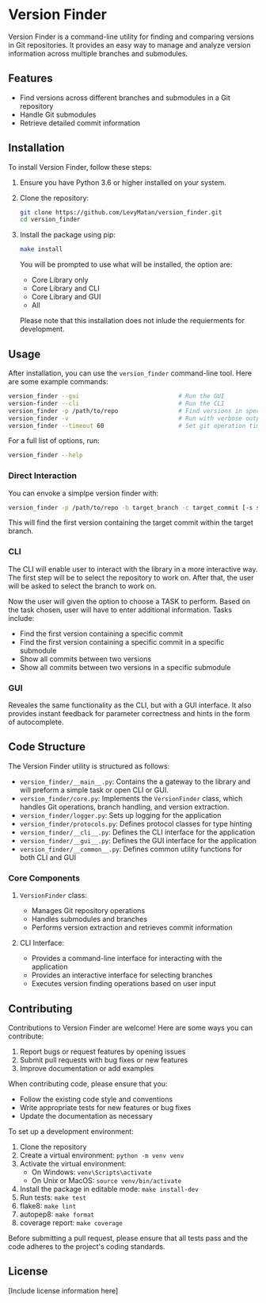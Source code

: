 
# Version Finder

Version Finder is a command-line utility for finding and comparing versions in Git repositories. It provides an easy way to manage and analyze version information across multiple branches and submodules.

## Features

- Find versions across different branches and submodules in a Git repository
- Handle Git submodules
- Retrieve detailed commit information

## Installation

To install Version Finder, follow these steps:

1. Ensure you have Python 3.6 or higher installed on your system.
2. Clone the repository:

   ```bash
   git clone https://github.com/LevyMatan/version_finder.git
   cd version_finder
   ```

3. Install the package using pip:

   ```bash
   make install
   ```

   You will be prompted to use what will be installed, the option are:
   - Core Library only
   - Core Library and CLI
   - Core Library and GUI
   - All

   Please note that this installation does not inlude the requierments for development.

## Usage

After installation, you can use the `version_finder` command-line tool. Here are some example commands:

```bash
version_finder --gui                            # Run the GUI
version-finder --cli                            # Run the CLI
version_finder -p /path/to/repo                 # Find versions in specified repository
version_finder -v                               # Run with verbose output
version_finder --timeout 60                     # Set git operation timeout to 60 seconds
```

For a full list of options, run:

```bash
version_finder --help
```

### Direct Interaction

You can envoke a simplpe version finder with:

```bash
version_finder -p /path/to/repo -b target_branch -c target_commit [-s submodule_path]
```

This will find the first version containing the target commit within the target branch.

### CLI

The CLI will enable user to interact with the library in a more interactive way.
The first step will be to select the repository to work on.
After that, the user will be asked to select the branch to work on.

Now the user will given the option to choose a TASK to perform.
Based on the task chosen, user will have to enter additional information.
Tasks include:

- Find the first version containing a specific commit
- Find the first version containing a specific commit in a specific submodule
- Show all commits between two versions
- Show all commits between two versions in a specific submodule

### GUI

Reveales the same functionality as the CLI, but with a GUI interface.
It also provides instant feedback for parameter correctness and hints in the form of autocomplete.

## Code Structure

The Version Finder utility is structured as follows:

- `version_finder/__main__.py`: Contains the a gateway to the library and will preform a simple task or open CLI or GUI.
- `version_finder/core.py`: Implements the `VersionFinder` class, which handles Git operations, branch handling, and version extraction.
- `version_finder/logger.py`: Sets up logging for the application
- `version_finder/protocols.py`: Defines protocol classes for type hinting
- `version_finder/__cli__.py`: Defines the CLI interface for the application
- `version_finder/__gui__.py`: Defines the GUI interface for the application
- `version_finder/__common__.py`: Defines common utility functions for both CLI and GUI

### Core Components

1. `VersionFinder` class:
   - Manages Git repository operations
   - Handles submodules and branches
   - Performs version extraction and retrieves commit information

2. CLI Interface:
   - Provides a command-line interface for interacting with the application
   - Provides an interactive interface for selecting branches
   - Executes version finding operations based on user input

## Contributing

Contributions to Version Finder are welcome! Here are some ways you can contribute:

1. Report bugs or request features by opening issues
2. Submit pull requests with bug fixes or new features
3. Improve documentation or add examples

When contributing code, please ensure that you:

- Follow the existing code style and conventions
- Write appropriate tests for new features or bug fixes
- Update the documentation as necessary

To set up a development environment:

1. Clone the repository
2. Create a virtual environment: `python -m venv venv`
3. Activate the virtual environment:
   - On Windows: `venv\Scripts\activate`
   - On Unix or MacOS: `source venv/bin/activate`
4. Install the package in editable mode: `make install-dev`
5. Run tests: `make test`
6. flake8: `make lint`
7. autopep8: `make format`
8. coverage report: `make coverage`

Before submitting a pull request, please ensure that all tests pass and the code adheres to the project's coding standards.

## License

[Include license information here]
